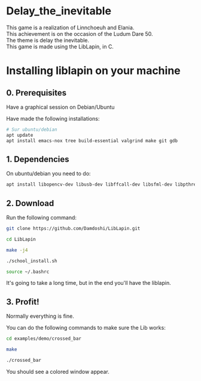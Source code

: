 # Delay_the_inevitable
This game is a realization of Linnchoeuh and Elania.   
This achievement is on the occasion of the Ludum Dare 50.  
The theme is delay the inevitable.  
This game is made using the LibLapin, in C.  

# Installing liblapin on your machine

## 0. Prerequisites

Have a graphical session on Debian/Ubuntu

Have made the following installations:

```sh
# Sur ubuntu/debian
apt update
apt install emacs-nox tree build-essential valgrind make git gdb
```

## 1. Dependencies

On ubuntu/debian you need to do:

```sh
apt install libopencv-dev libusb-dev libffcall-dev libsfml-dev libpthread-stubs0-dev libudev-dev
```

## 2. Download

Run the following command:
```sh
git clone https://github.com/Damdoshi/LibLapin.git

cd LibLapin

make -j4

./school_install.sh

source ~/.bashrc
```
It's going to take a long time, but in the end you'll have the liblapin.

## 3. Profit!

Normally everything is fine.

You can do the following commands to make sure the Lib works:
```sh
cd examples/demo/crossed_bar

make

./crossed_bar
```

You should see a colored window appear.

